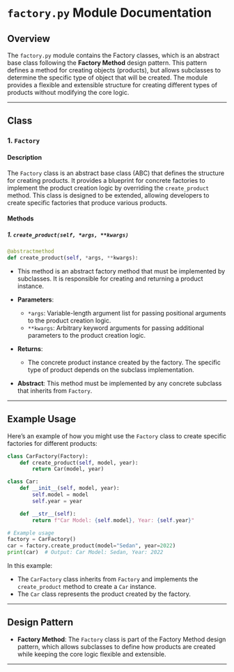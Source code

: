 # `factory.py` Module Documentation

## Overview

The `factory.py` module contains the Factory classes, which is an abstract base class following the **Factory Method** design pattern. This pattern defines a method for creating objects (products), but allows subclasses to determine the specific type of object that will be created. The module provides a flexible and extensible structure for creating different types of products without modifying the core logic.

---

## Class

### 1. `Factory`

#### Description

The `Factory` class is an abstract base class (ABC) that defines the structure for creating products. It provides a blueprint for concrete factories to implement the product creation logic by overriding the `create_product` method. This class is designed to be extended, allowing developers to create specific factories that produce various products.

#### Methods

##### 1. `create_product(self, *args, **kwargs)`
```python
@abstractmethod
def create_product(self, *args, **kwargs):
```
- This method is an abstract factory method that must be implemented by subclasses. It is responsible for creating and returning a product instance.
  
- **Parameters**:
    - `*args`: Variable-length argument list for passing positional arguments to the product creation logic.
    - `**kwargs`: Arbitrary keyword arguments for passing additional parameters to the product creation logic.
  
- **Returns**:
    - The concrete product instance created by the factory. The specific type of product depends on the subclass implementation.
  
- **Abstract**: This method must be implemented by any concrete subclass that inherits from `Factory`.

---

## Example Usage

Here’s an example of how you might use the `Factory` class to create specific factories for different products:

```python
class CarFactory(Factory):
    def create_product(self, model, year):
        return Car(model, year)

class Car:
    def __init__(self, model, year):
        self.model = model
        self.year = year

    def __str__(self):
        return f"Car Model: {self.model}, Year: {self.year}"

# Example usage
factory = CarFactory()
car = factory.create_product(model="Sedan", year=2022)
print(car)  # Output: Car Model: Sedan, Year: 2022
```

In this example:
- The `CarFactory` class inherits from `Factory` and implements the `create_product` method to create a `Car` instance.
- The `Car` class represents the product created by the factory.

---

## Design Pattern

- **Factory Method**: The `Factory` class is part of the Factory Method design pattern, which allows subclasses to define how products are created while keeping the core logic flexible and extensible.

---

